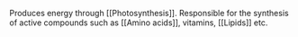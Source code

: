 Produces energy through [[Photosynthesis]]. Responsible for the synthesis of active compounds such as [[Amino acids]], vitamins, [[Lipids]] etc.